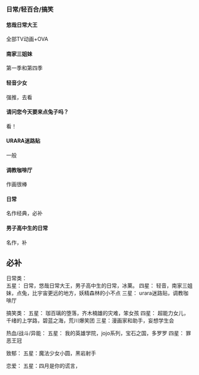 ### 日常/轻百合/搞笑

#### 悠哉日常大王
全部TV动画+OVA

#### 南家三姐妹
第一季和第四季

#### 轻音少女
强推，去看

#### 请问您今天要来点兔子吗？
看！

#### URARA迷路贴
一般

#### 调教咖啡厅
作画很棒

#### 日常
名作经典，必补

#### 男子高中生的日常
名作，补






## 必补
日常类：  
五星： 日常，悠哉日常大王，男子高中生的日常，冰菓。
四星： 轻音，南家三姐妹，点兔，比宇宙更远的地方，妖精森林的小不点
三星： urara迷路贴，调教咖啡厅

搞笑类：
五星： 珈百璃的堕落，齐木楠雄的灾难，笨女孩
四星： 超能力女儿，千绪的上学路，碧蓝之海，荒川爆笑团
三星：漫画家和助手，妄想学生会

热血/战斗/异能：
五星： 我的英雄学院，jojo系列，宝石之国，多罗罗
四星： 罪恶王冠

致郁：
五星：魔法少女小圆，黑岩射手

恋爱：
五星：四月是你的谎言，
